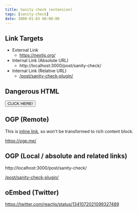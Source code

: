 ```yaml
---
title: Sanity check (extension)
tags: [sanity-check]
date: 3000-01-03 00:00:00
---
```


## Link Targets

- External Link
  - https://nextjs.org/
- Internal Link (Absolute URL)
  - http://localhost:3000/post/sanity-check/
- Internal Link (Relative URL)
  - [/post/sanity-check-plugin/](/post/sanity-check-plugin/)

## Dangerous HTML

<button id="button">CLICK HERE!</button>
<script>
document.querySelector("#button").addEventListener("click", () => {
  alert("Hi!");
});
</script>

## OGP (Remote)

This is [inline link](https://ogp.me/), so won't be transformed to rich content block.

https://ogp.me/

## OGP (Local / absolute and related links)

http://localhost:3000/post/sanity-check/

[/post/sanity-check-plugin/](/post/sanity-check-plugin/)

## oEmbed (Twitter)

https://twitter.com/reactjs/status/1341072021099327489
